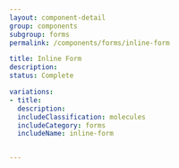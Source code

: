 ```yaml
---
layout: component-detail
group: components
subgroup: forms
permalink: /components/forms/inline-form

title: Inline Form
description:
status: Complete

variations:
- title:
  description:
  includeClassification: molecules
  includeCategory: forms
  includeName: inline-form


---
```

